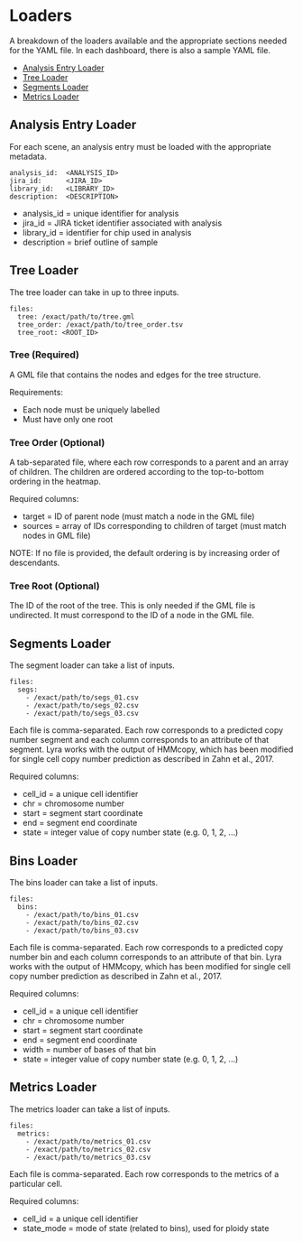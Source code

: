 # Loaders

A breakdown of the loaders available and the appropriate sections needed for the YAML file. In each dashboard, there is also a sample YAML file.

* [Analysis Entry Loader](#analysis-entry-loader)
* [Tree Loader](#tree-loader)
* [Segments Loader](#segments-loader)
* [Metrics Loader](#metrics-loader)

## Analysis Entry Loader

For each scene, an analysis entry must be loaded with the appropriate metadata.

```
analysis_id:  <ANALYSIS_ID>
jira_id:      <JIRA_ID>
library_id:   <LIBRARY_ID>
description:  <DESCRIPTION>
```

* analysis_id = unique identifier for analysis
* jira_id = JIRA ticket identifier associated with analysis
* library_id = identifier for chip used in analysis
* description = brief outline of sample

## Tree Loader

The tree loader can take in up to three inputs.

```
files:
  tree: /exact/path/to/tree.gml
  tree_order: /exact/path/to/tree_order.tsv
  tree_root: <ROOT_ID>
```

### Tree (Required)

A GML file that contains the nodes and edges for the tree structure.

Requirements:

* Each node must be uniquely labelled
* Must have only one root

### Tree Order (Optional)

A tab-separated file, where each row corresponds to a parent and an array of children. The children are ordered according to the top-to-bottom ordering in the heatmap.

Required columns:

* target = ID of parent node (must match a node in the GML file)
* sources = array of IDs corresponding to children of target (must match nodes in GML file)

NOTE: If no file is provided, the default ordering is by increasing order of descendants.

### Tree Root (Optional)

The ID of the root of the tree. This is only needed if the GML file is undirected. It must correspond to the ID of a node in the GML file.

## Segments Loader

The segment loader can take a list of inputs.

```
files:
  segs:
    - /exact/path/to/segs_01.csv
    - /exact/path/to/segs_02.csv
    - /exact/path/to/segs_03.csv
```

Each file is comma-separated. Each row corresponds to a predicted copy number segment and each column corresponds to an attribute of that segment. Lyra works with the output of HMMcopy, which has been modified for single cell copy number prediction as described in Zahn et al., 2017.

Required columns:

* cell_id = a unique cell identifier
* chr = chromosome number
* start = segment start coordinate
* end = segment end coordinate
* state = integer value of copy number state (e.g. 0, 1, 2, ...)

## Bins Loader

The bins loader can take a list of inputs.

```
files:
  bins:
    - /exact/path/to/bins_01.csv
    - /exact/path/to/bins_02.csv
    - /exact/path/to/bins_03.csv
```

Each file is comma-separated. Each row corresponds to a predicted copy number bin and each column corresponds to an attribute of that bin. Lyra works with the output of HMMcopy, which has been modified for single cell copy number prediction as described in Zahn et al., 2017.

Required columns:

* cell_id = a unique cell identifier
* chr = chromosome number
* start = segment start coordinate
* end = segment end coordinate
* width = number of bases of that bin
* state = integer value of copy number state (e.g. 0, 1, 2, ...)

## Metrics Loader

The metrics loader can take a list of inputs.

```
files:
  metrics:
    - /exact/path/to/metrics_01.csv
    - /exact/path/to/metrics_02.csv
    - /exact/path/to/metrics_03.csv
```

Each file is comma-separated. Each row corresponds to the metrics of a particular cell.

Required columns:

* cell_id = a unique cell identifier
* state_mode = mode of state (related to bins), used for ploidy state

